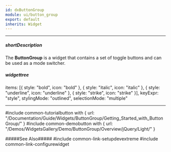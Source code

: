 ```yaml
---
id: dxButtonGroup
module: ui/button_group
export: default
inherits: Widget
---
```

---
##### shortDescription
The **ButtonGroup** is a widget that contains a set of toggle buttons and can be used as a mode switcher.

##### widgettree
items: [{
    style: "bold",
    icon: "bold"
}, {
    style: "italic",
    icon: "italic"
}, {
    style: "underline",
    icon: "underline"
}, {
    style: "strike",
    icon: "strike"
}],
keyExpr: "style",
stylingMode: "outlined",
selectionMode: "multiple"

---
#include common-tutorialbutton with {
    url: "/Documentation/Guide/Widgets/ButtonGroup/Getting_Started_with_ButtonGroup/" 
}
#include common-demobutton with {
    url: "/Demos/WidgetsGallery/Demo/ButtonGroup/Overview/jQuery/Light/"
}

#####See Also#####
#include common-link-setupdevextreme
#include common-link-configurewidget